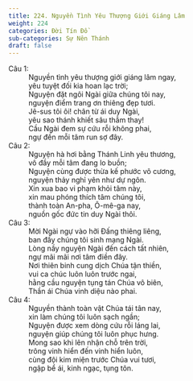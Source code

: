 ```yaml
---
title: 224. Nguyền Tình Yêu Thượng Giới Giáng Lâm
weight: 224
categories: Đời Tín Đồ
sub-categories: Sự Nên Thánh
draft: false
---
```

<dl><dt>Câu 1:</dt><dd data-verse="1">Nguyền tình yêu thượng giới giáng lâm ngay, <br/>yêu tuyệt đối kia hoan lạc trời; <br/>Nguyện đặt ngôi Ngài giữa chúng tôi nay, <br/>nguyện điểm trang ơn thiêng đẹp tươi. <br/>Jê-sus tôi ôi! chân từ ái duy Ngài, <br/>yêu sao thánh khiết sâu thẳm thay! <br/>Cầu Ngài đem sự cứu rỗi không phai, <br/>ngự đến mỗi tâm run sợ đây. </dd><dt>Câu 2:</dt><dd data-verse="2">Nguyện hà hơi bằng Thánh Linh yêu thương, <br/>vô đầy mỗi tâm đang lo buồn; <br/>Nguyện cùng được thừa kế phước vô cương, <br/>nguyện thảy nghỉ yên như dự ngôn. <br/>Xin xua bao vi phạm khỏi tâm này, <br/>xin mau phóng thích tâm chúng tôi, <br/>thành toàn An-pha, Ô-mê-ga nay, <br/>nguồn gốc đức tin duy Ngài thôi. </dd><dt>Câu 3:</dt><dd data-verse="3">Mời Ngài ngự vào hỡi Đấng thiêng liêng, <br/>ban đầy chúng tôi sinh mạng Ngài. <br/>Lòng nầy nguyện Ngài đến cách tất nhiên, <br/>ngự mãi mãi nơi tâm điền đây. <br/>Nơi thiên binh cung dịch Chúa tận thiền, <br/>vui ca chúc luôn luôn trước ngai, <br/>hằng cầu nguyện tụng tán Chúa vô biên, <br/>Thần ái Chúa vinh diệu nào phai. </dd><dt>Câu 4:</dt><dd data-verse="4">Nguyền thành toàn vật Chúa tái tân nay, <br/>xin làm chúng tôi luôn sạch ngần; <br/>Nguyện được xem dòng cứu rỗi láng lai, <br/>nguyện giúp chúng tôi luôn phục hưng. <br/>Mong sao khi lên nhận chỗ trên trời, <br/>trông vinh hiển đến vinh hiển luôn, <br/>cùng đội kim miện trước Chúa vui tươi, <br/>ngập bể ái, kinh ngạc, tụng tôn. </dd></dl>